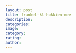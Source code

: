 ```yaml
---
layout: post
title: frankel-kl-hokkien-mee
description:
categories:
image:
category:
rating:
author:
---
```

